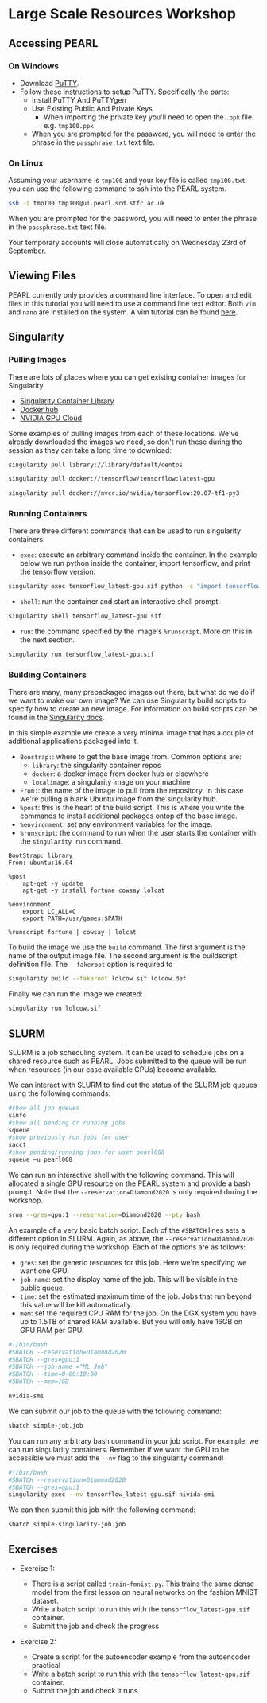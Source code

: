 # Large Scale Resources Workshop

## Accessing PEARL

### On Windows

 - Download [PuTTY](https://www.chiark.greenend.org.uk/~sgtatham/putty/latest.html).
 - Follow [these instructions](https://devops.ionos.com/tutorials/use-ssh-keys-with-putty-on-windows/#install-putty-and-puttygen) to setup PuTTY. Specifically the parts:
   - Install PuTTY And PuTTYgen
   - Use Existing Public And Private Keys
     - When importing the private key you'll need to open the `.ppk` file. e.g. `tmp100.ppk`
   - When you are prompted for the password, you will need to enter the phrase in the `passphrase.txt` text file.
  
### On Linux

Assuming your username is `tmp100` and your key file is called `tmp100.txt` you can use the following command to ssh into the PEARL system.

```bash
ssh -i tmp100 tmp100@ui.pearl.scd.stfc.ac.uk
```
When you are prompted for the password, you will need to enter the phrase in the `passphrase.txt` text file.

Your temporary accounts will close automatically on Wednesday 23rd of September.

## Viewing Files
PEARL currently only provides a command line interface. To open and edit files in this tutorial you will need to use a command line text editor. Both `vim` and `nano` are installed on the system. A vim tutorial can be found [here](https://vim.fandom.com/wiki/Tutorial).

## Singularity

### Pulling Images
There are lots of places where you can get existing container images for Singularity.

 - [Singularity Container Library](https://cloud.sylabs.io/library)
 - [Docker hub](https://hub.docker.com/search?q=&type=image)
 - [NVIDIA GPU Cloud](https://ngc.nvidia.com/catalog/all)
 
Some examples of pulling images from each of these locations. We've already downloaded the images we need, so don't run these during the session as they can take a long time to download:

```bash
singularity pull library://library/default/centos

singularity pull docker://tensorflow/tensorflow:latest-gpu

singularity pull docker://nvcr.io/nvidia/tensorflow:20.07-tf1-py3
```

### Running Containers

There are three different commands that can be used to run singularity containers:

 - `exec`: execute an arbitrary command inside the container. In the example below we run python inside the container, import tensorflow, and print the tensorflow version.

```bash
singularity exec tensorflow_latest-gpu.sif python -c "import tensorflow as tf; print(tf.__version__)"
```
 - `shell`: run the container and start an interactive shell prompt.
 
```bash
singularity shell tensorflow_latest-gpu.sif
```

 - `run`: the command specified by the image's `%runscript`. More on this in the next section.
```bash
singularity run tensorflow_latest-gpu.sif
```

### Building Containers
There are many, many prepackaged images out there, but what do we do if we want to make our own image? We can use Singularity build scripts to specify how to create an new image. For information on build scripts can be found in the [Singularity docs](https://sylabs.io/guides/3.6/user-guide/quick_start.html#build-images-from-scratch).

In this simple example we create a very minimal image that has a couple of additional applications packaged into it.

 - `Boostrap:`: where to get the base image from. Common options are:
   - `library`: the singularity container repos
   - `docker`: a docker image from docker hub or elsewhere
   - `localimage`: a singularity image on your machine
 - `From:`: the name of the image to pull from the repository. In this case we're pulling a blank Ubuntu image from the singularity hub.
 - `%post`: this is the heart of the build script. This is where you write the commands to install additional packages ontop of the base image.
 - `%environment`: set any environment variables for the image.
 - `%runscript`: the command to run when the user starts the container with the `singularity run` command.

```
BootStrap: library
From: ubuntu:16.04

%post
    apt-get -y update
    apt-get -y install fortune cowsay lolcat

%environment
    export LC_ALL=C
    export PATH=/usr/games:$PATH

%runscript fortune | cowsay | lolcat
```

To build the image we use the `build` command. The first argument is the name of the output image file. The second argument is the buildscript definition file. The `--fakeroot` option is required to 

```bash
singularity build --fakeroot lolcow.sif lolcow.def
```

Finally we can run the image we created:

```bash
singularity run lolcow.sif 
```

## SLURM
SLURM is a job scheduling system. It can be used to schedule jobs on a shared resource such as PEARL. Jobs submitted to the queue will be run when resources (in our case available GPUs) become available.

We can interact with SLURM to find out the status of the SLURM job queues using the following commands:

```bash
#show all job queues
sinfo 
#show all pending or running jobs
squeue
#show previously run jobs for user
sacct
#show pending/running jobs for user pearl008
squeue –u pearl008
```

We can run an interactive shell with the following command. This will allocated a single GPU resource on the PEARL system and provide a bash prompt. Note that the `--reservation=Diamond2020` is only required during the workshop.

```bash
srun --gres=gpu:1 --reservation=Diamond2020 --pty bash 
```

An example of a very basic batch script. Each of the `#SBATCH` lines sets a different option in SLURM. Again, as above, the `--reservation=Diamond2020` is only required during the workshop. Each of the options are as follows:

 - `gres`: set the generic resources for this job. Here we're specifying we want one GPU.
 - `job-name`: set the display name of the job. This will be visible in the public queue.
 - `time`: set the estimated maximum time of the job. Jobs that run beyond this value will be kill automatically.
 - `mem`: set the required CPU RAM for the job. On the DGX system you have up to 1.5TB of shared RAM available. But you will only have 16GB on GPU RAM per GPU.

```bash
#!/bin/bash
#SBATCH --reservation=Diamond2020
#SBATCH --gres=gpu:1
#SBATCH --job-name ="ML Job"
#SBATCH --time=0-00:10:00
#SBATCH --mem=1GB

nvidia-smi
```
We can submit our job to the queue with the following command:

```bash
sbatch simple-job.job
```

You can run any arbitrary bash command in your job script. For example, we can run singularity containers. Remember if we want the GPU to be accessible we must add the `--nv` flag to the singularity command!

```bash
#!/bin/bash
#SBATCH --reservation=Diamond2020
#SBATCH --gres=gpu:1
singularity exec --nv tensorflow_latest-gpu.sif nivida-smi
```

We can then submit this job with the following command:

```bash
sbatch simple-singularity-job.job
```

## Exercises

- Exercise 1:
  - There is a script called `train-fmnist.py`. This trains the same dense model from the first lesson on neural networks on the fashion MNIST dataset.
  - Write a batch script to run this with the `tensorflow_latest-gpu.sif` container.
  - Submit the job and check the progress

- Exercise 2:
  - Create a script for the autoencoder example from the autoencoder practical
  - Write a batch script to run this with the `tensorflow_latest-gpu.sif` container.
  - Submit the job and check it runs
